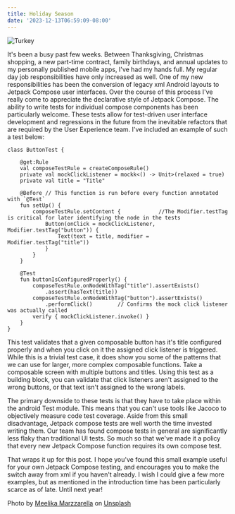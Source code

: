```yaml
---
title: Holiday Season
date: '2023-12-13T06:59:09-08:00'
---
```

![Turkey](/blog-v3/assets/turkey.jpg)

It's been a busy past few weeks.  Between Thanksgiving, Christmas shopping, a new part-time contract, family birthdays, and annual updates to my personally published mobile apps, I've had my hands full.  My regular day job responsibilities have only increased as well.  One of my new responsibilities has been the conversion of legacy xml Android layouts to Jetpack Compose user interfaces.  Over the course of this process I've really come to appreciate the declarative style of Jetpack Compose.  The ability to write tests for individual compose components has been particularly welcome.  These tests allow for test-driven user interface development and regressions in the future from the inevitable refactors that are required by the User Experience team.  I've included an example of such a test below:

```
class ButtonTest {

    @get:Rule
    val composeTestRule = createComposeRule()
    private val mockClickListener = mockk<() -> Unit>(relaxed = true)
    private val title = "Title" 

    @Before // This function is run before every function annotated with `@Test`
    fun setUp() {
        composeTestRule.setContent {            //The Modifier.testTag is critical for later identifying the node in the tests
            Button(onClick = mockClickListener,  Modifier.testTag("button")) {
                Text(text = title, modifier = Modifier.testTag("title"))
            }
        }
    }

    @Test
    fun buttonIsConfiguredProperly() {
        composeTestRule.onNodeWithTag("title").assertExists()
            .assert(hasText(title))
        composeTestRule.onNodeWithTag("button").assertExists()
            .performClick()        // Confirms the mock click listener was actually called
        verify { mockClickListener.invoke() } 
    }
}
```

This test validates that a given composable button has it's title configured properly and when you click on it the assigned click listener is triggered.  While this is a trivial test case, it does show you some of the patterns that we can use for larger, more complex composable functions.  Take a composable screen with multiple buttons and titles.  Using this test as a building block, you can validate that click listeners aren't assigned to the wrong buttons, or that text isn't assigned to the wrong labels.

The primary downside to these tests is that they have to take place within the android Test module.  This means that you can't use tools like Jacoco to objectively measure code test coverage. Aside from this small disadvantage, Jetpack compose tests are well worth the time invested writing them.  Our team has found compose tests in general are significantly less flaky than traditional UI tests.  So much so that we've made it a policy that every new Jetpack Compose function requires its own compose test.  

That wraps it up for this post.  I hope you've found this small example useful for your own Jetpack Compose testing, and encourages you to make the switch away from xml if you haven't already.  I wish I could give a few more examples, but as mentioned in the introduction time has been particularly scarce as of late.  Until next year!

Photo by <a href="https://unsplash.com/@moonlitlens?utm_content=creditCopyText&utm_medium=referral&utm_source=unsplash">Meelika Marzzarella</a> on <a href="https://unsplash.com/photos/brown-and-white-turkey-1dkPi4dmiw0?utm_content=creditCopyText&utm_medium=referral&utm_source=unsplash">Unsplash</a>
